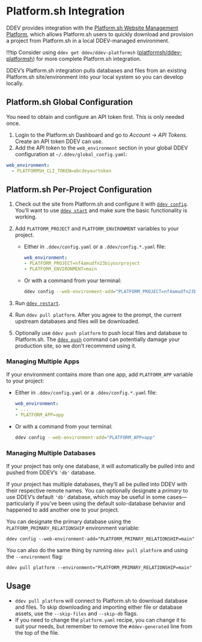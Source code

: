 # Platform.sh Integration

DDEV provides integration with the [Platform.sh Website Management Platform](https://platform.sh/), which allows Platform.sh users to quickly download and provision a project from Platform.sh in a local DDEV-managed environment.

!!!tip
    Consider using `ddev get ddev/ddev-platformsh` ([platformsh/ddev-platformsh](https://github.com/ddev/ddev-platformsh)) for more complete Platform.sh integration.

DDEV’s Platform.sh integration pulls databases and files from an existing Platform.sh site/environment into your local system so you can develop locally.

## Platform.sh Global Configuration

You need to obtain and configure an API token first. This is only needed once.

1. Login to the Platform.sh Dashboard and go to *Account* → *API Tokens*. Create an API token DDEV can use.
2. Add the API token to the `web_environment` section in your global DDEV configuration at `~/.ddev/global_config.yaml`:

```yaml
web_environment:
  - PLATFORMSH_CLI_TOKEN=abcdeyourtoken
```

## Platform.sh Per-Project Configuration

1. Check out the site from Platform.sh and configure it with [`ddev config`](../usage/commands.md#config). You’ll want to use [`ddev start`](../usage/commands.md#start) and make sure the basic functionality is working.
2. Add `PLATFORM_PROJECT` and `PLATFORM_ENVIRONMENT` variables to your project.

    * Either in `.ddev/config.yaml` or a `.ddev/config.*.yaml` file:

        ```yaml
        web_environment:
        - PLATFORM_PROJECT=nf4amudfn23biyourproject
        - PLATFORM_ENVIRONMENT=main
        ```

    * Or with a command from your terminal:

        ```bash
        ddev config --web-environment-add="PLATFORM_PROJECT=nf4amudfn23bi,PLATFORM_ENVIRONMENT=main"
        ```

3. Run [`ddev restart`](../usage/commands.md#restart).
4. Run `ddev pull platform`. After you agree to the prompt, the current upstream databases and files will be downloaded.
5. Optionally use `ddev push platform` to push local files and database to Platform.sh. The [`ddev push`](../usage/commands.md#push) command can potentially damage your production site, so we don’t recommend using it.

### Managing Multiple Apps

If your environment contains more than one app, add `PLATFORM_APP` variable to your project:

* Either in `.ddev/config.yaml` or a `.ddev/config.*.yaml` file:

    ```yaml
    web_environment:
    - ...
    - PLATFORM_APP=app
    ```

* Or with a command from your terminal:

    ```bash
    ddev config --web-environment-add="PLATFORM_APP=app"
    ```

### Managing Multiple Databases

If your project has only one database, it will automatically be pulled into and pushed from DDEV’s `'db'` database.

If your project has multiple databases, they’ll all be pulled into DDEV with their respective remote names. You can optionally designate a *primary* to use DDEV’s default `'db'` database, which may be useful in some cases—particularly if you’ve been using the default solo-database behavior and happened to add another one to your project.

You can designate the primary database using the `PLATFORM_PRIMARY_RELATIONSHIP` environment variable:

```
ddev config --web-environment-add="PLATFORM_PRIMARY_RELATIONSHIP=main"
```

You can also do the same thing by running `ddev pull platform` and using the `--environment` flag:

```
ddev pull platform --environment="PLATFORM_PRIMARY_RELATIONSHIP=main"
```

## Usage

* `ddev pull platform` will connect to Platform.sh to download database and files. To skip downloading and importing either file or database assets, use the `--skip-files` and `--skip-db` flags.
* If you need to change the `platform.yaml` recipe, you can change it to suit your needs, but remember to remove the `#ddev-generated` line from the top of the file.
